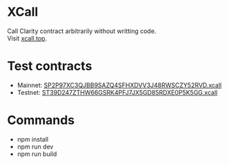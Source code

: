 # XCall
Call Clarity contract arbitrarily without writting code.  
Visit [xcall.top](https://xcall.top).


# Test contracts
* Mainnet: [SP2P97XC3QJBB9SAZQ4SFHXDVV3J48RWSCZY52RVD.xcall](https://explorer.hiro.so/txid/SP2P97XC3QJBB9SAZQ4SFHXDVV3J48RWSCZY52RVD.xcall?chain=mainnet)
* Testnet: [ST39D247ZTHW66GSRK4PFJ7JX5GD85RDXE0P5K5GG.xcall](https://explorer.hiro.so/txid/ST39D247ZTHW66GSRK4PFJ7JX5GD85RDXE0P5K5GG.xcall?chain=testnet)


# Commands
* npm install
* npm run dev
* npm run build
